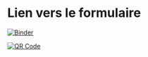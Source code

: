 # Lien vers le formulaire
[![Binder](https://mybinder.org/badge.svg)](https://mybinder.org/v2/gh/yaspat/Jupyter-Lab/master?urlpath=lab/tree/UnderstandTCL.ipynb)

<a href='http://www.unitag.io/qrcode'><img src='http://www.unitag.io/qreator/generate?crs=xnjFkEn%252FP85fCPDXJ%252FXXKg5g6yQi7H4qzUlRVUntU035Re8CX7iHj071HbqF%252BCfYW0fkByoDtlWAYEP%252FkF2dipjP8Ux69VtYkusoonlKTAkgSRnmfwEzhpz3ulb%252BfgcH8xxrpOTbfLtqZS7YE5Pf9g%253D%253D&crd=fhOysE0g3Bah%252BuqXA7NPQy31KAHjkKet3fjQYdytp%252FlXv%252B0afJR9LaWtxB%252BZVkWO47FJ7Fsjh16v%252F5T9isJZvG4b6E3Oe0qe6PxF%252BkT1C8Y%253D' alt='QR Code'/></a>
